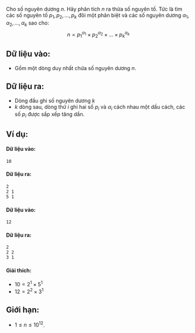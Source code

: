 Cho số nguyên dương $n$. Hãy phân tích $n$ ra thừa số nguyên tố. Tức là tìm các số nguyên tố $p_1, p_2, …, p_k$ đôi một phân biệt và các số nguyên dương $α_1, α_2, …, α_k$ sao cho:
$$n = {p_1}^{{\alpha _1}} \times {p_2}^{{\alpha _2}} \times ... \times {p_k}^{{\alpha _k}}$$

## Dữ liệu vào:
- Gồm một dòng duy nhất chứa số nguyên dương $n$.

## Dữ liệu ra:
- Dòng đầu ghi số nguyên dương $k$
- $k$ dòng sau, dòng thứ $i$ ghi hai số $p_i$ và $α_i$ cách nhau một dấu cách, các số $p_i$ được sắp xếp tăng dần.

## Ví dụ:
#### Dữ liệu vào:
```
10
```

#### Dữ liệu ra:
```
2
2 1
5 1
```

#### Dữ liệu vào:
```
12
```

#### Dữ liệu ra:
```
2
2 2
3 1
```

#### Giải thích:
- $10 = 2^1 × 5^1$
- $12 = 2^2 × 3^1$

## Giới hạn:
- $1 ≤ n ≤ 10^{12}$.